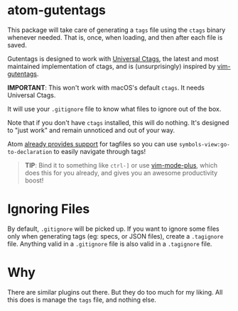 # atom-gutentags

This package will take care of generating a `tags` file using the `ctags` binary
whenever needed. That is, once, when loading, and then after each file is saved.

Gutentags is designed to work with [Universal Ctags](https://ctags.io/), the
latest and most maintained implementation of ctags, and is (unsurprisingly)
inspired by [vim-gutentags](https://github.com/ludovicchabant/vim-gutentags).

__IMPORTANT__: This won't work with macOS's default `ctags`. It needs 
Universal Ctags.

It will use your `.gitignore` file to know what files to ignore out of the box.

Note that if you don't have `ctags` installed, this will do nothing. It's
designed to "just work" and remain unnoticed and out of your way.

Atom [already provides support](https://atom.io/packages/symbols-view) for
tagfiles so you can use `symbols-view:go-to-declaration` to easily navigate 
through tags!

> __TIP__: Bind it to something like `ctrl-]` or use
[vim-mode-plus](https://atom.io/packages/vim-mode-plus), which does this 
for you already, and gives you an awesome productivity boost!

# Ignoring Files

By default, `.gitignore` will be picked up. If you want to ignore some files
only when generating tags (eg: specs, or JSON files), create a `.tagignore`
file. Anything valid in a `.gitignore` file is also valid in a `.tagignore`
file.

# Why
There are similar plugins out there. But they do too much for my liking. All 
this does is manage the `tags` file, and nothing else.
